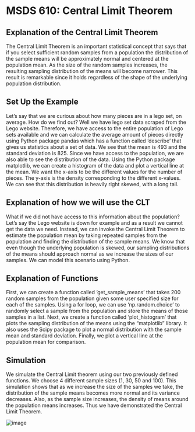 # MSDS 610: Central Limit Theorem
## Explanation of the Central Limit Theorem
The Central Limit Theorem is an important statistical concept that says that if you select sufficient random samples from a population the distribution of the sample means will be approximately normal and centered at the population mean. As the size of  the random samples increases, the resulting sampling distribution of the means will become narrower. This result is remarkable since it holds regardless of  the shape of  the underlying population distribution.
## Set Up the Example
Let’s say that we are curious about how many pieces are in a lego set, on average. How do we find out? Well we have lego set data scraped from the Lego website. Therefore, we have access to the entire population of  Lego sets available and we can calculate the average amount of pieces directly using Python package pandas which has a function called ‘describe’ that gives us statistics about a set of  data. We see that the mean is 493 and the standard deviation is 825. Since we have access to the population, we are also able to see the distribution of the data. Using the Python package matplotlib, we can create a histogram of  the data and plot a vertical line at the mean. We want the x-axis to be the different values for the number of  pieces. The y-axis is the density corresponding to the different x-values. We can see that this distribution is heavily right skewed, with a long tail.
## Explanation of how we will use the CLT
What if  we did not have access to this information about the population? Let’s say the Lego website is down for example and as a result we cannot get the data we need. Instead, we can invoke the Central Limit Theorem to estimate the population mean by taking repeated samples from the population and finding the distribution of  the sample means. We know that even though the underlying population is skewed, our sampling distributions of  the means should approach normal as we increase the sizes of  our samples. We can model this scenario using Python.
## Explanation of Functions
First, we can create a function called ‘get_sample_means’ that takes 200 random samples from the population given some user specified size for each of  the samples. Using a for loop, we can use ‘np.random.choice’ to randomly select a sample from the population and store the means of  those samples in a list. Next, we create a function called ‘plot_histogram’ that plots the sampling distribution
of  the means using the “matplotlib” library. It also uses the Scipy package to plot a normal distribution with the sample mean and standard deviation. Finally, we plot a vertical line at the population mean for comparison.
## Simulation
We simulate the Central Limit theorem using our two previously defined functions. We choose 4 different sample sizes (1, 30, 50 and 100). This simulation shows that as we increase the size of  the samples we take, the distribution of  the sample means becomes more normal and its variance decreases. Also, as the sample size increases, the density of  means around the population means increases. Thus we have demonstrated the Central Limit Theorem.

![image](https://user-images.githubusercontent.com/73672605/136712177-abcd3a48-a4ed-4bff-ba64-e9d3a63d67e6.png)
